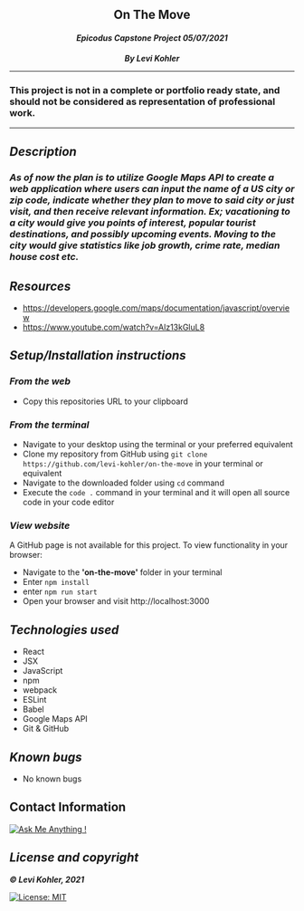 ## <div align="center">On The Move</div>
#### <div align="center">*Epicodus Capstone Project 05/07/2021*</div> 
***<p align="center">By Levi Kohler***</p>
<p align="center">

___
### This project is not in a complete or portfolio ready state, and should not be considered as representation of professional work.
___
## *Description*    
### *As of now the plan is to utilize Google Maps API to create a web application where users can input the name of a US city or zip code, indicate whether they plan to move to said city or just visit, and then receive relevant information. Ex; vacationing to a city would give you points of interest, popular tourist destinations, and possibly upcoming events. Moving to the city would give statistics like job growth, crime rate, median house cost etc.*

## *Resources*  
* https://developers.google.com/maps/documentation/javascript/overview
* https://www.youtube.com/watch?v=Alz13kGluL8

## *Setup/Installation instructions*
### *From the web*
* Copy this repositories URL to your clipboard
### *From the terminal*
* Navigate to your desktop using the terminal or your preferred equivalent
* Clone my repository from GitHub using `git clone https://github.com/levi-kohler/on-the-move` in your terminal or equivalent
* Navigate to the downloaded folder using `cd` command
* Execute the `code .` command in your terminal and it will open all source code in your code editor

###  *View website*
A GitHub page is not available for this project. To view functionality in your browser:
* Navigate to the **'on-the-move'** folder in your terminal
* Enter `npm install`
* enter `npm run start`
* Open your browser and visit http://localhost:3000

## *Technologies used*
* React
* JSX
* JavaScript
* npm
* webpack
* ESLint
* Babel
* Google Maps API
* Git & GitHub

## *Known bugs*
* No known bugs

## Contact Information
[![Ask Me Anything !](https://img.shields.io/badge/Ask%20me-anything-1abc9c.svg)](mailto:kohler.la01+github@gmail.com)

## *License and copyright*

***© Levi Kohler, 2021***

[![License: MIT](https://img.shields.io/badge/License-MIT-yellow.svg)](https://opensource.org/licenses/MIT)
